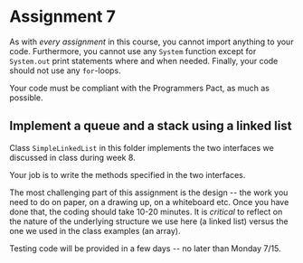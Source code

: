 # Assignment 7

As with *every assignment* in this course, you cannot import anything to your code. Furthermore, you cannot use any `System` function except for `System.out` print statements where and when needed. Finally, your code should not use any `for`-loops.

Your code must be compliant with the Programmers Pact, as much as possible.

## Implement a queue and a stack using a linked list

Class `SimpleLinkedList` in this folder implements the two interfaces we discussed in class during week 8. 

Your job is to write the methods specified in the two interfaces.

The most challenging part of this assignment is the design -- the work you need to do on paper, on a drawing up, on a whiteboard etc. Once you have done that, the coding should take 10-20 minutes. It is *critical* to reflect on the nature of the underlying structure we use here (a linked list) versus the one we used in the class examples (an array).

Testing code will be provided in a few days -- no later than Monday 7/15.